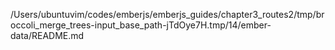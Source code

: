 /Users/ubuntuvim/codes/emberjs/emberjs_guides/chapter3_routes2/tmp/broccoli_merge_trees-input_base_path-jTdOye7H.tmp/14/ember-data/README.md